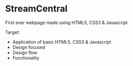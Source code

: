 # StreamCentral
First ever webpage made using HTML5, CSS3 &amp; Javascript

Target:
- Application of basic HTML5, CSS3 &amp; Javascript
- Design focused
- Design flow
- Functionality

